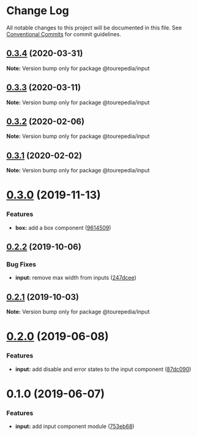 # Change Log

All notable changes to this project will be documented in this file.
See [Conventional Commits](https://conventionalcommits.org) for commit guidelines.

## [0.3.4](https://github.com/tourepedia/tp-ui/compare/@tourepedia/input@0.3.3...@tourepedia/input@0.3.4) (2020-03-31)

**Note:** Version bump only for package @tourepedia/input





## [0.3.3](https://github.com/tourepedia/tp-ui/compare/@tourepedia/input@0.3.2...@tourepedia/input@0.3.3) (2020-03-11)

**Note:** Version bump only for package @tourepedia/input





## [0.3.2](https://github.com/tourepedia/tp-ui/compare/@tourepedia/input@0.3.1...@tourepedia/input@0.3.2) (2020-02-06)

**Note:** Version bump only for package @tourepedia/input





## [0.3.1](https://github.com/tourepedia/tp-ui/compare/@tourepedia/input@0.3.0...@tourepedia/input@0.3.1) (2020-02-02)

**Note:** Version bump only for package @tourepedia/input





# [0.3.0](https://github.com/tourepedia/tp-ui/compare/@tourepedia/input@0.2.2...@tourepedia/input@0.3.0) (2019-11-13)


### Features

* **box:** add a box component ([9614509](https://github.com/tourepedia/tp-ui/commit/9614509))





## [0.2.2](https://github.com/tourepedia/tp-ui/compare/@tourepedia/input@0.2.1...@tourepedia/input@0.2.2) (2019-10-06)


### Bug Fixes

* **input:** remove max width from inputs ([247dcee](https://github.com/tourepedia/tp-ui/commit/247dcee))





## [0.2.1](https://github.com/tourepedia/tp-ui/compare/@tourepedia/input@0.2.0...@tourepedia/input@0.2.1) (2019-10-03)

**Note:** Version bump only for package @tourepedia/input





# [0.2.0](https://github.com/tourepedia/tp-ui/compare/@tourepedia/input@0.1.0...@tourepedia/input@0.2.0) (2019-06-08)


### Features

* **input:** add disable and error states to the input component ([87dc090](https://github.com/tourepedia/tp-ui/commit/87dc090))





# 0.1.0 (2019-06-07)


### Features

* **input:** add input component module ([753eb68](https://github.com/tourepedia/tp-ui/commit/753eb68))
